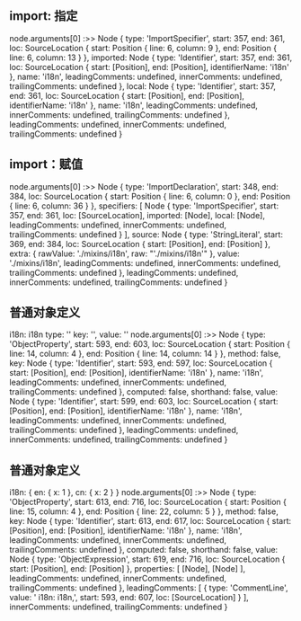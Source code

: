 ## import: 指定
node.arguments[0] :>>  Node {
  type: 'ImportSpecifier',
  start: 357,
  end: 361,
  loc: SourceLocation {
    start: Position { line: 6, column: 9 },
    end: Position { line: 6, column: 13 }
  },
  imported: Node {
    type: 'Identifier',
    start: 357,
    end: 361,
    loc: SourceLocation {
      start: [Position],
      end: [Position],
      identifierName: 'i18n'
    },
    name: 'i18n',
    leadingComments: undefined,
    innerComments: undefined,
    trailingComments: undefined
  },
  local: Node {
    type: 'Identifier',
    start: 357,
    end: 361,
    loc: SourceLocation {
      start: [Position],
      end: [Position],
      identifierName: 'i18n'
    },
    name: 'i18n',
    leadingComments: undefined,
    innerComments: undefined,
    trailingComments: undefined
  },
  leadingComments: undefined,
  innerComments: undefined,
  trailingComments: undefined
}

## import：赋值
node.arguments[0] :>>  Node {
  type: 'ImportDeclaration',
  start: 348,
  end: 384,
  loc: SourceLocation {
    start: Position { line: 6, column: 0 },
    end: Position { line: 6, column: 36 }
  },
  specifiers: [
    Node {
      type: 'ImportSpecifier',
      start: 357,
      end: 361,
      loc: [SourceLocation],
      imported: [Node],
      local: [Node],
      leadingComments: undefined,
      innerComments: undefined,
      trailingComments: undefined
    }
  ],
  source: Node {
    type: 'StringLiteral',
    start: 369,
    end: 384,
    loc: SourceLocation { start: [Position], end: [Position] },
    extra: { rawValue: './mixins/i18n', raw: "'./mixins/i18n'" },
    value: './mixins/i18n',
    leadingComments: undefined,
    innerComments: undefined,
    trailingComments: undefined
  },
  leadingComments: undefined,
  innerComments: undefined,
  trailingComments: undefined
}


## 普通对象定义
i18n: i18n
type: ''
key: '',
value: ''
node.arguments[0] :>>  Node {
  type: 'ObjectProperty',
  start: 593,
  end: 603,
  loc: SourceLocation {
    start: Position { line: 14, column: 4 },
    end: Position { line: 14, column: 14 }
  },
  method: false,
  key: Node {
    type: 'Identifier',
    start: 593,
    end: 597,
    loc: SourceLocation {
      start: [Position],
      end: [Position],
      identifierName: 'i18n'
    },
    name: 'i18n',
    leadingComments: undefined,
    innerComments: undefined,
    trailingComments: undefined
  },
  computed: false,
  shorthand: false,
  value: Node {
    type: 'Identifier',
    start: 599,
    end: 603,
    loc: SourceLocation {
      start: [Position],
      end: [Position],
      identifierName: 'i18n'
    },
    name: 'i18n',
    leadingComments: undefined,
    innerComments: undefined,
    trailingComments: undefined
  },
  leadingComments: undefined,
  innerComments: undefined,
  trailingComments: undefined
}

## 普通对象定义
i18n: {
    en: {
        x: 1
    },
    cn: {
        x: 2
    }
}
node.arguments[0] :>>  Node {
  type: 'ObjectProperty',
  start: 613,
  end: 716,
  loc: SourceLocation {
    start: Position { line: 15, column: 4 },
    end: Position { line: 22, column: 5 }
  },
  method: false,
  key: Node {
    type: 'Identifier',
    start: 613,
    end: 617,
    loc: SourceLocation {
      start: [Position],
      end: [Position],
      identifierName: 'i18n'
    },
    name: 'i18n',
    leadingComments: undefined,
    innerComments: undefined,
    trailingComments: undefined
  },
  computed: false,
  shorthand: false,
  value: Node {
    type: 'ObjectExpression',
    start: 619,
    end: 716,
    loc: SourceLocation { start: [Position], end: [Position] },
    properties: [ [Node], [Node] ],
    leadingComments: undefined,
    innerComments: undefined,
    trailingComments: undefined
  },
  leadingComments: [
    {
      type: 'CommentLine',
      value: ' i18n: i18n,',
      start: 593,
      end: 607,
      loc: [SourceLocation]
    }
  ],
  innerComments: undefined,
  trailingComments: undefined
}